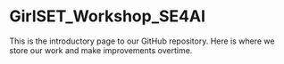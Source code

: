 # GirlSET_Workshop_SE4AI

This is the introductory page to our GitHub repository. Here is where we store our work and make improvements overtime.
